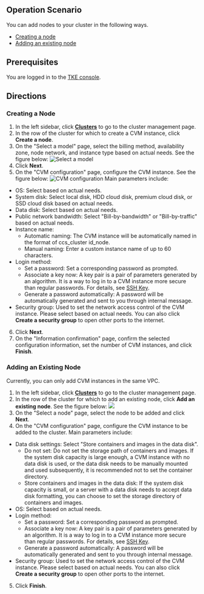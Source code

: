 ## Operation Scenario

You can add nodes to your cluster in the following ways.
- [Creating a node](#createNode)
- [Adding an existing node](#addExistingNode)

## Prerequisites

You are logged in to the [TKE console](https://console.cloud.tencent.com/tke2).

## Directions

<span id="createNode"></span>
### Creating a Node

1. In the left sidebar, click **[Clusters](https://console.cloud.tencent.com/tke2/cluster)** to go to the cluster management page.
2. In the row of the cluster for which to create a CVM instance, click **Create a node**.
3. On the "Select a model" page, select the billing method, availability zone, node network, and instance type based on actual needs. See the figure below:
![Select a model](https://main.qcloudimg.com/raw/f2aca543c665516de1b7726e8b862017.png)
4. Click **Next**.
5. On the "CVM configuration" page, configure the CVM instance. See the figure below:
![CVM configuration](https://main.qcloudimg.com/raw/1f1f16a958132f4b91923dfbc0f5f2ad.png)
Main parameters include:
 - OS: Select based on actual needs.
 - System disk: Select local disk, HDD cloud disk, premium cloud disk, or SSD cloud disk based on actual needs.
 - Data disk: Select based on actual needs.
 - Public network bandwidth: Select "Bill-by-bandwidth" or "Bill-by-traffic" based on actual needs.
 - Instance name:
    - Automatic naming: The CVM instance will be automatically named in the format of ccs_cluster id_node.
    - Manual naming: Enter a custom instance name of up to 60 characters.
 - Login method:
    - Set a password: Set a corresponding password as prompted.
    - Associate a key now: A key pair is a pair of parameters generated by an algorithm. It is a way to log in to a CVM instance more secure than regular passwords. For details, see [SSH Key](https://intl.cloud.tencent.com/document/product/213/6092).
    - Generate a password automatically: A password will be automatically generated and sent to you through internal message.
 - Security group: Used to set the network access control of the CVM instance. Please select based on actual needs. You can also click **Create a security group** to open other ports to the internet.
6. Click **Next**.
7. On the "Information confirmation" page, confirm the selected configuration information, set the number of CVM instances, and click **Finish**.

<span id="addExistingNode"></span>
### Adding an Existing Node

 Currently, you can only add CVM instances in the same VPC.

1. In the left sidebar, click **[Clusters](https://console.cloud.tencent.com/tke2/cluster)** to go to the cluster management page.
2. In the row of the cluster for which to add an existing node, click **Add an existing node**. See the figure below:
![](https://main.qcloudimg.com/raw/9a5352f1266a8b515f28eb94222d81dd.png)
3. On the "Select a node" page, select the node to be added and click **Next**.
4. On the "CVM configuration" page, configure the CVM instance to be added to the cluster.
Main parameters include:
 - Data disk settings: Select "Store containers and images in the data disk".
    - Do not set: Do not set the storage path of containers and images. If the system disk capacity is large enough, a CVM instance with no data disk is used, or the data disk needs to be manually mounted and used subsequently, it is recommended not to set the container directory.
    - Store containers and images in the data disk: If the system disk capacity is small, or a server with a data disk needs to accept data disk formatting, you can choose to set the storage directory of containers and images.
 - OS: Select based on actual needs.
 - Login method:
     - Set a password: Set a corresponding password as prompted.
    - Associate a key now: A key pair is a pair of parameters generated by an algorithm. It is a way to log in to a CVM instance more secure than regular passwords. For details, see [SSH Key](https://cloud.tencent.com/document/product/213/6092).
    - Generate a password automatically: A password will be automatically generated and sent to you through internal message.
 - Security group: Used to set the network access control of the CVM instance. Please select based on actual needs. You can also click **Create a security group** to open other ports to the internet.
5. Click **Finish**.


